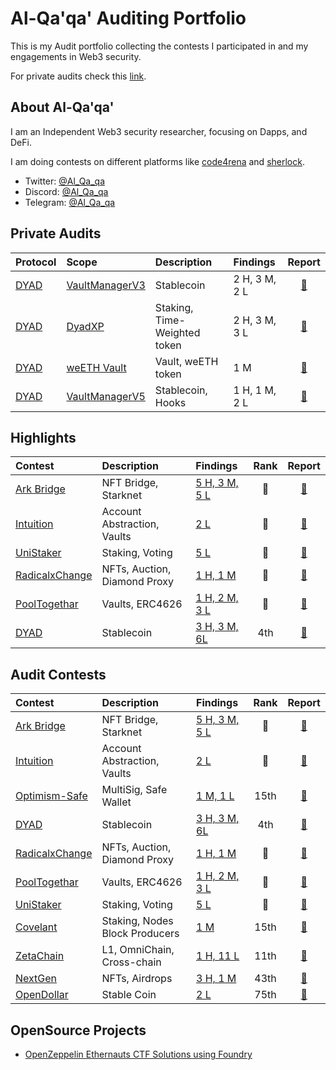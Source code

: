 # Al-Qa'qa' Auditing Portfolio
This is my Audit portfolio collecting the contests I participated in and my engagements in Web3 security.

For private audits check this [link](/ask-for-audit.md).

## About Al-Qa'qa'
I am an Independent Web3 security researcher, focusing on Dapps, and DeFi.

I am doing contests on different platforms like [code4rena](https://code4rena.com/) and [sherlock](https://www.sherlock.xyz/).

- Twitter: [@Al_Qa_qa](https://twitter.com/Al_Qa_qa)
- Discord: [@Al_Qa_qa](https://discord.com/channels/al_qa_qa)
- Telegram: [@Al_Qa_qa](https://t.me/al_qa_qa) 

## Private Audits

|Protocol|Scope|Description|Findings|Report|
|:-------|:----|:----------|:-------|:----:|
|[DYAD](https://www.dyadstable.xyz/)|[VaultManagerV3](https://github.com/DyadStablecoin/contracts/tree/3ddcbcc7616ba6cacef4f381c90bda6b8f2245d4)|Stablecoin|2 H, 3 M, 2 L|[📄](Solo/DYAD-VaultManagerV3-security-review.pdf)|
|[DYAD](https://www.dyadstable.xyz/)|[DyadXP](https://github.com/DyadStablecoin/contracts/tree/a8245ea3671dfada7bd3845f2862f384a9294066)|Staking, Time-Weighted token|2 H, 3 M, 3 L|[📄](Solo/DyadXP-security-review.pdf)|
|[DYAD](https://www.dyadstable.xyz/)|[weETH Vault](https://github.com/DyadStablecoin/contracts/tree/c230ef5b2cb6c3b6e60081f32d78b034a7a410cb)|Vault, weETH token|1 M|[📄](Solo/DYAD-weETH-security-review.pdf)|
|[DYAD](https://www.dyadstable.xyz/)|[VaultManagerV5](https://github.com/DyadStablecoin/contracts/tree/7a7229a83f6e8ffddf2a303a41aa80c70fe44642)|Stablecoin, Hooks|1 H, 1 M, 2 L| [📄](Solo/Dyad-VaultManagerV5-security-review.pdf)|

## Highlights
|Contest|Description|Findings|Rank|Report|
|:------|:----------|:-------|:--:|:----:|
|[Ark Bridge](https://codehawks.cyfrin.io/c/2024-07-ark-project/results?lt=contest&sc=reward&sj=reward&page=1&t=leaderboard)|NFT Bridge, Starknet|[5 H, 3 M, 5 L](Contests/2024-07-atkBridge.md)|🥇| [📄](https://codehawks.cyfrin.io/c/2024-07-ark-project/results?lt=contest&sc=reward&sj=reward&page=1&t=report)|
|[Intuition](https://app.hats.finance/audit-competitions/intuition-0x538dbadc50cc87b281cd655f1edbc6ebda02a66a/leaderboard)|Account Abstraction, Vaults|[2 L](Contests/2024-06-Intuition.md)|🥇| [📄](https://app.hats.finance/audit-competitions/intuition-0x538dbadc50cc87b281cd655f1edbc6ebda02a66a/submissions)|
|[UniStaker](https://code4rena.com/audits/2024-02-unistaker-infrastructure#top)|Staking, Voting|[5 L](Contests/2024-02-unistaker.md)|🥈| [📄](https://code4rena.com/reports/2024-02-uniswap-foundation)|
|[RadicalxChange](https://audits.sherlock.xyz/contests/191)|NFTs, Auction, Diamond Proxy|[1 H, 1 M](Contests/2024-03-radicalxChange.md)|🥈|[📄](https://audits.sherlock.xyz/contests/191/report)|
|[PoolTogethar](https://code4rena.com/audits/2024-03-pooltogether)|Vaults, ERC4626|[1 H, 2 M, 3 L](Contests/2024-03-poolTogether.md)|🥉️|[📄](https://code4rena.com/reports/2024-03-pooltogether)|
|[DYAD](https://code4rena.com/audits/2024-04-dyad#top)|Stablecoin|[3 H, 3 M, 6L](Contests/2024-04-dyad.md)|4th|[📄](https://code4rena.com/reports/2024-04-dyad)|

## Audit Contests
|Contest|Description|Findings|Rank|Report|
|:------|:----------|:-------|:--:|:----:|
|[Ark Bridge](https://codehawks.cyfrin.io/c/2024-07-ark-project/results?lt=contest&sc=reward&sj=reward&page=1&t=leaderboard)|NFT Bridge, Starknet|[5 H, 3 M, 5 L](Contests/2024-07-atkBridge.md)|🥇| [📄](https://codehawks.cyfrin.io/c/2024-07-ark-project/results?lt=contest&sc=reward&sj=reward&page=1&t=report)|
|[Intuition](https://app.hats.finance/audit-competitions/intuition-0x538dbadc50cc87b281cd655f1edbc6ebda02a66a/leaderboard)|Account Abstraction, Vaults|[2 L](Contests/2024-06-Intuition.md)|🥇| [📄](https://app.hats.finance/audit-competitions/intuition-0x538dbadc50cc87b281cd655f1edbc6ebda02a66a/submissions)|
|[Optimism-Safe](https://cantina.xyz/leaderboard/d47f8096-8858-437d-a9f5-2fe85ac9b95e)|MultiSig, Safe Wallet|[1 M, 1 L](Contests/2024-05-optimism-safe.md)|15th|[📄](https://cantina.xyz/code/d47f8096-8858-437d-a9f5-2fe85ac9b95e/README.md)|
|[DYAD](https://code4rena.com/audits/2024-04-dyad#top)|Stablecoin|[3 H, 3 M, 6L](Contests/2024-04-dyad.md)|4th|[📄](https://code4rena.com/reports/2024-04-dyad)|
|[RadicalxChange](https://audits.sherlock.xyz/contests/191)|NFTs, Auction, Diamond Proxy|[1 H, 1 M](Contests/2024-03-radicalxChange.md)|🥈|[📄](https://audits.sherlock.xyz/contests/191/report)|
|[PoolTogethar](https://code4rena.com/audits/2024-03-pooltogether)|Vaults, ERC4626|[1 H, 2 M, 3 L](Contests/2024-03-poolTogether.md)|🥉️|[📄](https://code4rena.com/reports/2024-03-pooltogether)|
|[UniStaker](https://code4rena.com/audits/2024-02-unistaker-infrastructure#top)|Staking, Voting|[5 L](Contests/2024-02-unistaker.md)|🥈| [📄](https://code4rena.com/reports/2024-02-uniswap-foundation)|
|[Covelant](https://audits.sherlock.xyz/contests/127)|Staking, Nodes Block Producers|[1 M](Contests/2024-01-covalent.md)|15th|[📄](https://audits.sherlock.xyz/contests/127/report)|
|[ZetaChain](https://code4rena.com/audits/2023-11-zetachain#top)|L1, OmniChain, Cross-chain|[1 H, 11 L](Contests/2023-11-zetachain.md)|11th| [📄](https://code4rena.com/reports/2023-11-zetachain) |
|[NextGen](https://code4rena.com/audits/2023-10-nextgen#top)|NFTs, Airdrops|[3 H, 1 M](Contests/2023-10-nextgen.md)|43th|[📄](https://code4rena.com/reports/2023-10-nextgen)|
|[OpenDollar](https://code4rena.com/audits/2023-10-open-dollar#top)|Stable Coin|[2 L](Contests/2023-10-opendollar.md)|75th|[📄](https://code4rena.com/reports/2023-10-opendollar)|


## OpenSource Projects

- [OpenZeppelin Ethernauts CTF Solutions using Foundry](https://github.com/Al-Qa-qa/ethernaut-solutions-foundry)

